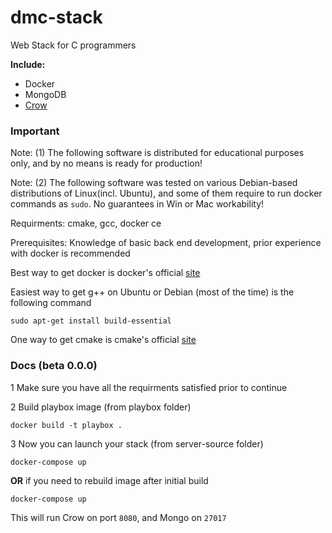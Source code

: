 # dmc-stack

Web Stack for C programmers


**Include:**

* Docker
* MongoDB
* [Crow](https://github.com/ipkn/crow)


### Important

Note: (1) The following software is distributed for educational purposes only, and by no means is ready for production!

Note: (2) The following software was tested on various Debian-based distributions of Linux(incl. Ubuntu), and some of them require to run docker commands as <code>sudo</code>. No guarantees in Win or Mac workability! 

Requirments: cmake, gcc, docker ce

Prerequisites: Knowledge of basic back end development, prior experience with docker is recommended

Best way to get docker is docker's official [site](https://docs.docker.com/install/)

Easiest way to get g++ on Ubuntu or Debian (most of the time) is the following command

```
sudo apt-get install build-essential
```

One way to get cmake is cmake's official [site](https://cmake.org/download/)


### Docs (beta 0.0.0)

1 Make sure you have all the requirments satisfied prior to continue

2 Build playbox image (from playbox folder)

```
docker build -t playbox .
```

3 Now you can launch your stack (from server-source folder)

```
docker-compose up 
```

**OR** if you need to rebuild image after initial build

```
docker-compose up 
```

This will run Crow on port <code>8080</code>, and Mongo on <code>27017</code>